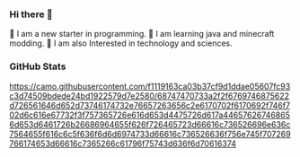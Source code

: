 ### Hi there 👋

👋 I am a new starter in programming.
🌱 I am learning java and minecraft modding.
🔭 I am also Interested in technology and sciences.

### GitHub Stats
https://camo.githubusercontent.com/f1119163ca03b37cf9d1ddae05607fc93c3d74509bdede24bd1922579d7e2580/68747470733a2f2f6769746875622d726561646d652d73746174732e76657263656c2e6170702f6170692f746f702d6c616e67732f3f757365726e616d653d4475726d617a446576267468656d653d6461726b26686964655f626f726465723d66616c736526696e636c7564655f616c6c5f636f6d6d6974733d66616c736526636f756e745f707269766174653d66616c7365266c61796f75743d636f6d70616374
